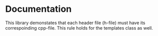 # Documentation

This library demonstates that each header file (h-file) must have its correspoinding cpp-file.
This rule holds for the templates class as well.
